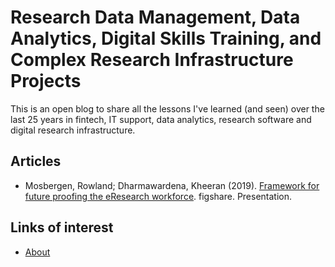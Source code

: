 # Research Data Management, Data Analytics, Digital Skills Training, and Complex Research Infrastructure Projects

This is an open blog to share all the lessons I've learned (and seen) over the last 25 years in fintech, IT support, data analytics, research software and digital research infrastructure.

## Articles

- Mosbergen, Rowland; Dharmawardena, Kheeran (2019). [Framework for future proofing the eResearch workforce](https://doi.org/10.6084/m9.figshare.10010435.v2). figshare. Presentation.

## Links of interest

- [About](about)
